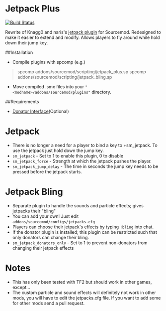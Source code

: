 # Jetpack Plus
[![Build Status](https://travis-ci.org/CrimsonTautology/sm_jetpack_plus.svg?branch=master)](https://travis-ci.org/CrimsonTautology/sm_jetpack_plus)

Rewrite of Knagg0 and naris's [jetpack plugin](https://forums.alliedmods.net/showthread.php?p=488779) for Sourcemod. Redesigned to make it easier to extend and modify.  Allows players to fly around while hold down their jump key.

##Installation
* Compile plugins with spcomp (e.g.)
> spcomp addons/sourcemod/scripting/jetpack_plus.sp
> spcomp addons/sourcemod/scripting/jetpack_bling.sp
* Move compiled .smx files into your `"<modname>/addons/sourcemod/plugins"` directory.

    

##Requirements
* [Donator Interface](https://forums.alliedmods.net/showthread.php?t=145542)(Optional)

# Jetpack

* There is no longer a need for a player to bind a key to +sm_jetpack.  To use the jetpack just hold down the jump key.
* `sm_jetpack` - Set to 1 to enable this plugin, 0 to disable
* `sm_jetpack_force` - Strength at which the jetpack pushes the player.
* `sm_jetpack_jump_delay` - The time in seconds the jump key needs to be pressed before the jetpack starts.

# Jetpack Bling
* Separate plugin to handle the sounds and particle effects; gives jetpacks their "bling"
* You can add your own!  Just edit `addons/sourcemod/configs/jetpacks.cfg`
* Players can choose their jetpack's effects by typing `!bling` into chat.
* If the donator plugin is installed; this plugin can be restricted such that only donators can change their bling.
* `sm_jetpack_donators_only` - Set to 1 to prevent non-donators from changing their jetpack effects

# Notes
* This has only been tested with TF2 but should work in other games, except...
* The custom particle and sound effects will definitely not work in other mods, you will have to edit the jetpacks.cfg file.  If you want to add some for other mods send a pull request.

